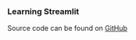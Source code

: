 ### Learning Streamlit

Source code can be found on [GitHub](https://github.com/kelloggs13/LearningStreamlit)